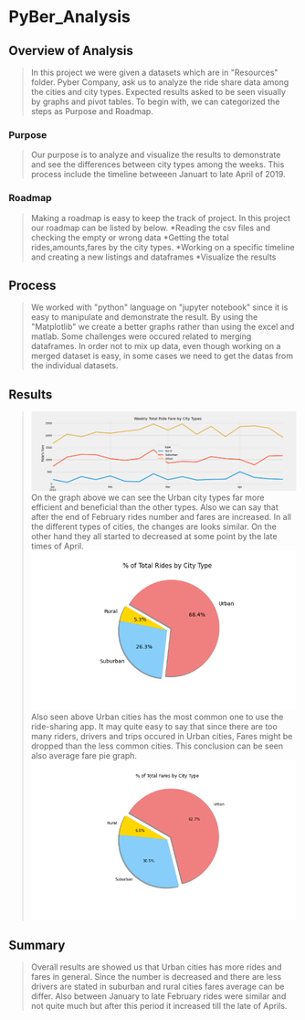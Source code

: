 # PyBer_Analysis
## Overview of Analysis
>In this project we were given a datasets which are in "Resources" folder. Pyber Company, ask us to analyze the ride share data among the cities and city types. Expected results asked to be seen visually by graphs and pivot tables. To begin with, we can categorized the steps as Purpose and Roadmap.
### Purpose
>Our purpose is to analyze and visualize the results to demonstrate and see the differences between city types among the weeks. This process include the timeline betweeen Januart to late April of 2019. 
### Roadmap
>Making a roadmap is easy to keep the track of project. In this project our roadmap can be listed by below.
>*Reading the csv files and checking the empty or wrong data
>*Getting the total rides,amounts,fares by the city types.
>*Working on a specific timeline and creating a new listings and dataframes
>*Visualize the results
## Process
>We worked with "python" language on "jupyter notebook" since it is easy to manipulate and demonstrate the result. By using the "Matplotlib" we create a better graphs rather than using the excel and matlab. Some challenges were occured related to merging dataframes. In order not to mix up data, even though working on a merged dataset is easy, in some cases we need to get the datas from the individual datasets.
## Results
>![Analysis](/analysis/PyBer_fare_summary.png)
On the graph above we can see the Urban city types far more efficient and beneficial than the other types. Also we can say that after the end of February rides number and fares are increased. In all the different types of cities, the changes are looks similar. On the other hand they all started to decreased at some point by the late times of April. 
>![Analysis2](/analysis/Fig6.png)
> Also seen above Urban cities has the most common one to use the ride-sharing app. It may quite easy to say that since there are too many riders, drivers and trips occured in Urban cities, Fares might be dropped than the less common cities. This conclusion can be seen also average fare pie graph.
>![Analysis2](/analysis/Fig5.png)
## Summary
> Overall results are showed us that Urban cities has more rides and fares in general. Since the number is decreased and there are less drivers are stated in suburban and rural cities fares average can be differ. Also between January to late February rides were similar and not quite much but after this period it increased till the late of Aprils. 
